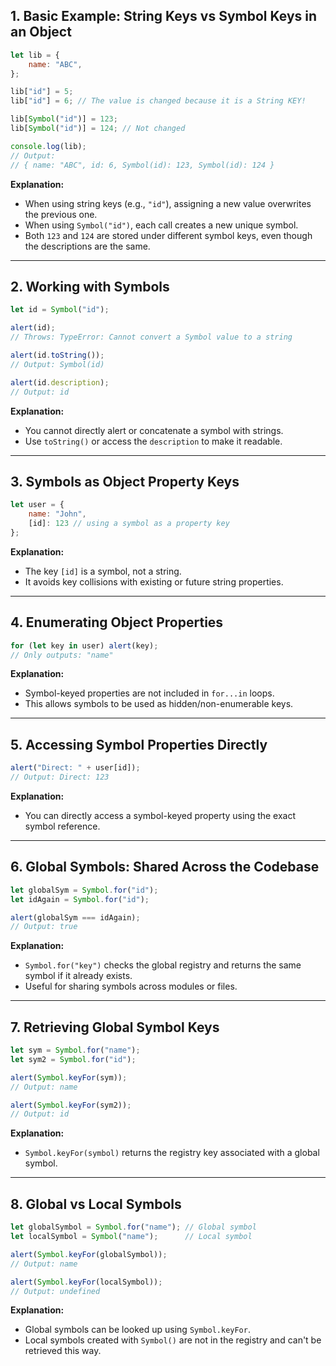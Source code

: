 ## 1. Basic Example: String Keys vs Symbol Keys in an Object

```js
let lib = {
    name: "ABC",
};

lib["id"] = 5;
lib["id"] = 6; // The value is changed because it is a String KEY!

lib[Symbol("id")] = 123;
lib[Symbol("id")] = 124; // Not changed

console.log(lib); 
// Output:
// { name: "ABC", id: 6, Symbol(id): 123, Symbol(id): 124 }
```

**Explanation:**

- When using string keys (e.g., `"id"`), assigning a new value overwrites the previous one.
- When using `Symbol("id")`, each call creates a new unique symbol.
- Both `123` and `124` are stored under different symbol keys, even though the descriptions are the same.

---

## 2. Working with Symbols

```js
let id = Symbol("id");

alert(id); 
// Throws: TypeError: Cannot convert a Symbol value to a string

alert(id.toString()); 
// Output: Symbol(id)

alert(id.description); 
// Output: id
```

**Explanation:**

- You cannot directly alert or concatenate a symbol with strings.
- Use `toString()` or access the `description` to make it readable.

---

## 3. Symbols as Object Property Keys

```js
let user = {
    name: "John",
    [id]: 123 // using a symbol as a property key
};
```

**Explanation:**

- The key `[id]` is a symbol, not a string.
- It avoids key collisions with existing or future string properties.

---

## 4. Enumerating Object Properties

```js
for (let key in user) alert(key); 
// Only outputs: "name"
```

**Explanation:**

- Symbol-keyed properties are not included in `for...in` loops.
- This allows symbols to be used as hidden/non-enumerable keys.

---

## 5. Accessing Symbol Properties Directly

```js
alert("Direct: " + user[id]); 
// Output: Direct: 123
```

**Explanation:**

- You can directly access a symbol-keyed property using the exact symbol reference.

---

## 6. Global Symbols: Shared Across the Codebase

```js
let globalSym = Symbol.for("id"); 
let idAgain = Symbol.for("id"); 

alert(globalSym === idAgain); 
// Output: true
```

**Explanation:**

- `Symbol.for("key")` checks the global registry and returns the same symbol if it already exists.
- Useful for sharing symbols across modules or files.

---

## 7. Retrieving Global Symbol Keys

```js
let sym = Symbol.for("name");
let sym2 = Symbol.for("id");

alert(Symbol.keyFor(sym)); 
// Output: name

alert(Symbol.keyFor(sym2)); 
// Output: id
```

**Explanation:**

- `Symbol.keyFor(symbol)` returns the registry key associated with a global symbol.

---

## 8. Global vs Local Symbols

```js
let globalSymbol = Symbol.for("name"); // Global symbol
let localSymbol = Symbol("name");      // Local symbol

alert(Symbol.keyFor(globalSymbol)); 
// Output: name

alert(Symbol.keyFor(localSymbol)); 
// Output: undefined
```

**Explanation:**

- Global symbols can be looked up using `Symbol.keyFor`.
- Local symbols created with `Symbol()` are not in the registry and can't be retrieved this way.

